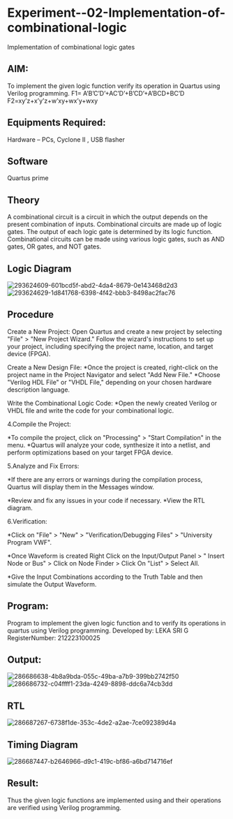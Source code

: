 # Experiment--02-Implementation-of-combinational-logic
Implementation of combinational logic gates
## AIM:
To implement the given logic function verify its operation in Quartus using Verilog programming.
 F1= A’B’C’D’+AC’D’+B’CD’+A’BCD+BC’D
F2=xy’z+x’y’z+w’xy+wx’y+wxy
 
 
 
## Equipments Required:
 Hardware – PCs, Cyclone II , USB flasher
## Software 
Quartus prime


## Theory
A combinational circuit is a circuit in which the output depends on the present combination of inputs. Combinational circuits are made up of logic gates. The output of each logic gate is determined by its logic function. Combinational circuits can be made using various logic gates, such as AND gates, OR gates, and NOT gates.
 

## Logic Diagram
![293624609-601bcd5f-abd2-4da4-8679-0e143468d2d3](https://github.com/lekasri12/Experiment--02-Implementation-of-combinational-logic-/assets/149037427/27d70747-6218-49cf-9df9-d6350257f391)
![293624629-1d841768-6398-4f42-bbb3-8498ac2fac76](https://github.com/lekasri12/Experiment--02-Implementation-of-combinational-logic-/assets/149037427/5671a899-cd8e-4ea7-80f2-07fd692b2ebf)

## Procedure
Create a New Project: Open Quartus and create a new project by selecting "File" > "New Project Wizard." Follow the wizard's instructions to set up your project, including specifying the project name, location, and target device (FPGA).

Create a New Design File: *Once the project is created, right-click on the project name in the Project Navigator and select "Add New File." *Choose "Verilog HDL File" or "VHDL File," depending on your chosen hardware description language.

Write the Combinational Logic Code: *Open the newly created Verilog or VHDL file and write the code for your combinational logic.

4.Compile the Project:

*To compile the project, click on "Processing" > "Start Compilation" in the menu. *Quartus will analyze your code, synthesize it into a netlist, and perform optimizations based on your target FPGA device.

5.Analyze and Fix Errors:

*If there are any errors or warnings during the compilation process, Quartus will display them in the Messages window.

*Review and fix any issues in your code if necessary. *View the RTL diagram.

6.Verification:

*Click on "File" > "New" > "Verification/Debugging Files" > "University Program VWF".

*Once Waveform is created Right Click on the Input/Output Panel > " Insert Node or Bus" > Click on Node Finder > Click On "List" > Select All.

*Give the Input Combinations according to the Truth Table and then simulate the Output Waveform.
## Program:

Program to implement the given logic function and to verify its operations in quartus using Verilog programming.
Developed by: LEKA SRI G 
RegisterNumber: 212223100025 

## Output:
![286686638-4b8a9bda-055c-49ba-a7b9-399bb2742f50](https://github.com/lekasri12/Experiment--02-Implementation-of-combinational-logic-/assets/149037427/3f30671c-e684-4f12-bf03-d9e81982b7f8)
![286686732-c04ffff1-23da-4249-8898-ddc6a74cb3dd](https://github.com/lekasri12/Experiment--02-Implementation-of-combinational-logic-/assets/149037427/3ba56215-65da-471a-9a7e-eb155055acff)

## RTL
![286687267-6738f1de-353c-4de2-a2ae-7ce092389d4a](https://github.com/lekasri12/Experiment--02-Implementation-of-combinational-logic-/assets/149037427/d3cba99a-f6d8-4856-8d3c-87b333a2ab1b)

## Timing Diagram
![286687447-b2646966-d9c1-419c-bf86-a6bd714716ef](https://github.com/lekasri12/Experiment--02-Implementation-of-combinational-logic-/assets/149037427/25084836-de9c-4aef-9074-dfdc241e6827)

## Result:
Thus the given logic functions are implemented using  and their operations are verified using Verilog programming.
